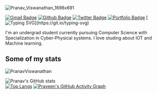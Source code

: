 
![Pranav_Viswanathan_1698x691](https://user-images.githubusercontent.com/72350161/119676907-e187b200-be5b-11eb-8b39-a99d929a69da.png)



[![Gmail Badge](https://img.shields.io/badge/-pranav.viswanathan11@gmail.com-c14438?style=flat&logo=Gmail&logoColor=white&link=mailto:pranav.viswanathan11@gmail.com)](mailto:pranav.viswanathan11@gmail.com) [![Github Badge](https://img.shields.io/badge/-PranavViswanathan-grey?style=flat&logo=github&logoColor=white&link=https://github.com/PranavViswanathan/)](https://www.github.com/PranavViswanathan/) [![Twitter Badge](https://img.shields.io/badge/-@crazycoder21-00acee?style=flat&logo=twitter&logoColor=white&link=https://twitter.com/@crazycoder21/)](https://www.twitter.com/@crazycoder21/) [![Portfolio Badge](https://img.shields.io/badge/portfolio-web-blue?style=flat&link=https://pranavcoder.netlify.app//)](https://pranavcoder.netlify.app//)
[![Typing SVG](https://readme-typing-svg.herokuapp.com?color=18A4F7&size=40&width=900&height=100&lines=Hey+there!I'm+Pranav!)](https://git.io/typing-svg)
<p align='left'>I'm an undergrad student currently pursuing Computer Science with Specialization in Cyber-Physical systems. I love studing about IOT and Machine learning.</p>


## Some of my stats
<p align=left> <img src=https://komarev.com/ghpvc/?username=PranavViswanathan alt=PranavViswanathan /> </p>



![Pranav's GitHub stats](https://github-readme-stats.vercel.app/api?username=PranavViswanathan&count_private=true&theme=radical&show_icons=true)<br>
[![Top Langs](https://github-readme-stats.vercel.app/api/top-langs/?username=PranavViswanathan&layout=compact)](https://github.com/PranavViswanathan)
[![Praveen's GitHub Activity Graph](https://activity-graph.herokuapp.com/graph?username=PranavViswanathan&theme=xcode)](https://pranavcoder.netlify.app/)


